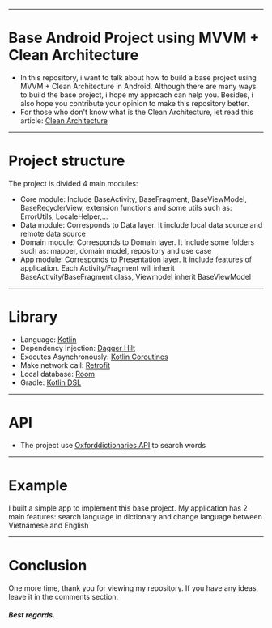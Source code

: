 -------------------
# Base Android Project using MVVM + Clean Architecture

- In this repository, i want to talk about how to build a base project using MVVM + Clean Architecture in Android. Although there are many ways to build the base project, i hope my approach can help you. Besides, i also hope you contribute your opinion to make this repository better.
- For those who don't know what is the Clean Architecture, let read this article: [Clean Architecture](https://blog.cleancoder.com/uncle-bob/2012/08/13/the-clean-architecture.html)

-------------------

# Project structure

The project is divided 4 main modules:

- Core module: Include BaseActivity, BaseFragment, BaseViewModel, BaseRecyclerView, extension functions and some utils such as: ErrorUtils, LocaleHelper,...
- Data module: Corresponds to Data layer. It include local data source and remote data source
- Domain module: Corresponds to Domain layer. It include some folders such as: mapper, domain model, repository and use case
- App module: Corresponds to Presentation layer. It include features of application. Each Activity/Fragment will inherit BaseActivity/BaseFragment class, Viewmodel inherit BaseViewModel

-------------------

# Library

- Language: [Kotlin](https://kotlinlang.org/)
- Dependency Injection: [Dagger Hilt](https://developer.android.com/training/dependency-injection/hilt-android)
- Executes Asynchronously: [Kotlin Coroutines](https://developer.android.com/kotlin/coroutines?gclid=CjwKCAiA4KaRBhBdEiwAZi1zzrfte38ccz4Cv6bj_OGNL4KpQMa9HyaiZhW7z-StHJ7DQjK1OjDnHhoCLYwQAvD_BwE&gclsrc=aw.ds)
- Make network call: [Retrofit](https://square.github.io/retrofit/) 
- Local database: [Room](https://developer.android.com/training/data-storage/room) 
- Gradle: [Kotlin DSL](https://developer.android.com/studio/build/migrate-to-kts)

-------------------

# API

- The project use [Oxforddictionaries API](https://developer.oxforddictionaries.com/) to search words

-------------------

# Example

I built a simple app to implement this base project. My application has 2 main features: search language in dictionary and change language between Vietnamese and English

-------------------

# Conclusion

One more time, thank you for viewing my repository. If you have any ideas, leave it in the comments section.


##### Best regards.
